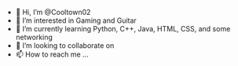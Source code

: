 - 👋 Hi, I’m @Cooltown02
- 👀 I’m interested in Gaming and Guitar
- 🌱 I’m currently learning Python, C++, Java, HTML, CSS, and some networking
- 💞️ I’m looking to collaborate on 
- 📫 How to reach me ...

<!---
Cooltown02/Cooltown02 is a ✨ special ✨ repository because its `README.md` (this file) appears on your GitHub profile.
You can click the Preview link to take a look at your changes.
--->
